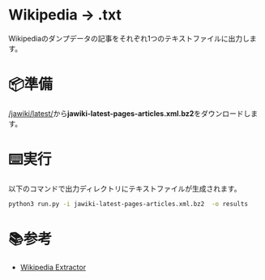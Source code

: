 # Wikipedia -> .txt

Wikipediaのダンプデータの記事をそれぞれ1つのテキストファイルに出力します。

# 📦準備

[/jawiki/latest/](https://dumps.wikimedia.org/jawiki/latest/)から**jawiki-latest-pages-articles.xml.bz2**をダウンロードします。

# ⌨️実行

以下のコマンドで出力ディレクトリにテキストファイルが生成されます。

```bash
python3 run.py -i jawiki-latest-pages-articles.xml.bz2  -o results
```

# 📚参考
- [Wikipedia Extractor](http://medialab.di.unipi.it/wiki/Wikipedia_Extractor)
